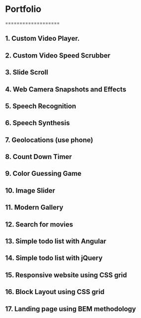 # Portfolio
===================


## 1. Custom Video Player. 
    

## 2. Custom Video Speed Scrubber

## 3. Slide Scroll

## 4. Web Camera Snapshots and Effects
   
## 5. Speech Recognition
    
## 6. Speech Synthesis

## 7. Geolocations (use phone)

## 8. Count Down Timer

## 9. Color Guessing Game

## 10. Image Slider

## 11. Modern Gallery

## 12. Search for movies

## 13. Simple todo list with Angular

## 14. Simple todo list with jQuery

## 15. Responsive website using CSS grid

## 16. Block Layout using CSS grid

## 17. Landing page using BEM methodology

